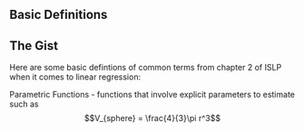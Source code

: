 ## Basic Definitions

## The Gist 
Here are some basic defintions of common terms from chapter 2 of ISLP when it comes to linear regression:

Parametric Functions - functions that involve explicit parameters to estimate such as $$V_{sphere} = \frac{4}{3}\pi r^3$$
